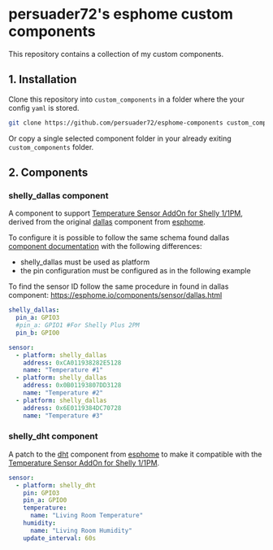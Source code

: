 # persuader72's esphome custom components

This repository contains a collection of my custom components.

## 1. Installation

Clone this repository into `custom_components` in a folder where the your config `yaml` is stored. 

```bash
git clone https://github.com/persuader72/esphome-components custom_components
```

Or copy a single selected component folder in your already exiting `custom_components` folder.

## 2. Components

### shelly_dallas component

A component to support [Temperature Sensor AddOn for Shelly 1/1PM](https://shop.shelly.cloud/temperature-sensor-addon-for-shelly-1-1pm-wifi-smart-home-automation#312), derived from the original [dallas](https://github.com/esphome/esphome/tree/dev/esphome/components/dallas) component from [esphome](https://github.com/esphome/). 

To configure it is possible to follow the same schema found dallas [component documentation](https://esphome.io/components/sensor/dallas.html) with the following differences:

* shelly_dallas must be used as platform
* the pin configuration must be configured as in the following example

To find the sensor ID follow the same procedure in found in dallas component: https://esphome.io/components/sensor/dallas.html

```yaml
shelly_dallas:
  pin_a: GPIO3
  #pin_a: GPIO1 #For Shelly Plus 2PM
  pin_b: GPIO0

sensor:
  - platform: shelly_dallas
    address: 0xCA011938282E5128
    name: "Temperature #1"
  - platform: shelly_dallas
    address: 0x0B01193807DD3128
    name: "Temperature #2"
  - platform: shelly_dallas
    address: 0x6E0119384DC70728
    name: "Temperature #3"
```

### shelly_dht component

A patch to the [dht](https://github.com/esphome/esphome/tree/dev/esphome/components/dht) component from [esphome](https://github.com/esphome/) to make it compatible with the  [Temperature Sensor AddOn for Shelly 1/1PM](https://shop.shelly.cloud/temperature-sensor-addon-for-shelly-1-1pm-wifi-smart-home-automation#312).

```yaml
sensor:
  - platform: shelly_dht
    pin: GPIO3
    pin_a: GPIO0
    temperature:
      name: "Living Room Temperature"
    humidity:
      name: "Living Room Humidity"
    update_interval: 60s
```
